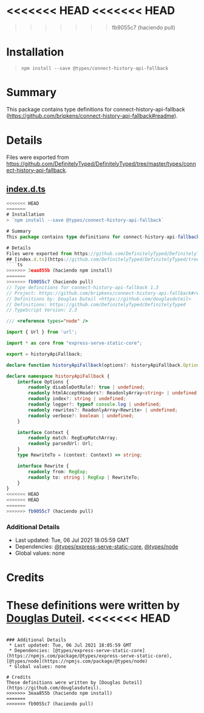 <<<<<<< HEAD
<<<<<<< HEAD
=======
>>>>>>> fb9055c7 (haciendo pull)
# Installation
> `npm install --save @types/connect-history-api-fallback`

# Summary
This package contains type definitions for connect-history-api-fallback (https://github.com/bripkens/connect-history-api-fallback#readme).

# Details
Files were exported from https://github.com/DefinitelyTyped/DefinitelyTyped/tree/master/types/connect-history-api-fallback.
## [index.d.ts](https://github.com/DefinitelyTyped/DefinitelyTyped/tree/master/types/connect-history-api-fallback/index.d.ts)
````ts
<<<<<<< HEAD
=======
# Installation
> `npm install --save @types/connect-history-api-fallback`

# Summary
This package contains type definitions for connect-history-api-fallback (https://github.com/bripkens/connect-history-api-fallback#readme).

# Details
Files were exported from https://github.com/DefinitelyTyped/DefinitelyTyped/tree/master/types/connect-history-api-fallback.
## [index.d.ts](https://github.com/DefinitelyTyped/DefinitelyTyped/tree/master/types/connect-history-api-fallback/index.d.ts)
````ts
>>>>>>> 3eaa855b (haciendo npm install)
=======
>>>>>>> fb9055c7 (haciendo pull)
// Type definitions for connect-history-api-fallback 1.3
// Project: https://github.com/bripkens/connect-history-api-fallback#readme
// Definitions by: Douglas Duteil <https://github.com/douglasduteil>
// Definitions: https://github.com/DefinitelyTyped/DefinitelyTyped
// TypeScript Version: 2.3

/// <reference types="node" />

import { Url } from 'url';

import * as core from "express-serve-static-core";

export = historyApiFallback;

declare function historyApiFallback(options?: historyApiFallback.Options): core.RequestHandler;

declare namespace historyApiFallback {
    interface Options {
        readonly disableDotRule?: true | undefined;
        readonly htmlAcceptHeaders?: ReadonlyArray<string> | undefined;
        readonly index?: string | undefined;
        readonly logger?: typeof console.log | undefined;
        readonly rewrites?: ReadonlyArray<Rewrite> | undefined;
        readonly verbose?: boolean | undefined;
    }

    interface Context {
        readonly match: RegExpMatchArray;
        readonly parsedUrl: Url;
    }
    type RewriteTo = (context: Context) => string;

    interface Rewrite {
        readonly from: RegExp;
        readonly to: string | RegExp | RewriteTo;
    }
}
<<<<<<< HEAD
<<<<<<< HEAD
=======
>>>>>>> fb9055c7 (haciendo pull)

````

### Additional Details
 * Last updated: Tue, 06 Jul 2021 18:05:59 GMT
 * Dependencies: [@types/express-serve-static-core](https://npmjs.com/package/@types/express-serve-static-core), [@types/node](https://npmjs.com/package/@types/node)
 * Global values: none

# Credits
These definitions were written by [Douglas Duteil](https://github.com/douglasduteil).
<<<<<<< HEAD
=======

````

### Additional Details
 * Last updated: Tue, 06 Jul 2021 18:05:59 GMT
 * Dependencies: [@types/express-serve-static-core](https://npmjs.com/package/@types/express-serve-static-core), [@types/node](https://npmjs.com/package/@types/node)
 * Global values: none

# Credits
These definitions were written by [Douglas Duteil](https://github.com/douglasduteil).
>>>>>>> 3eaa855b (haciendo npm install)
=======
>>>>>>> fb9055c7 (haciendo pull)
